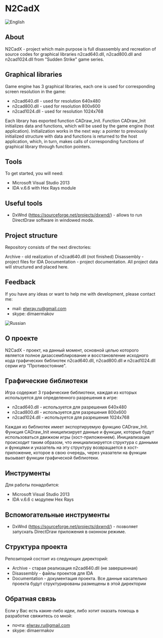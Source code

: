 # N2CadX

![English](https://www.countries-ofthe-world.com/flags/flag-of-United-States-of-America.png)

## About

N2CadX - project which main purpose is full disassembly and recreation of source codes for graphical libraries n2cad640.dll, n2cad800.dll and n2cad1024.dll from "Sudden Strike" game series.

## Graphical libraries

Game engine has 3 graphical libraries, each one is used for corresponding screen resolution in the game:
* n2cad640.dll - used for resolution 640x480
* n2cad800.dll - used for resolution 800x600
* n2cad1024.dll - used for resolution 1024x768

Each library has exported function CADraw_Init. Function CADraw_Init initializes data and functions, which will be used by the game engine (host application). Initialization works in the next way: a pointer to previously initialized structure with data and functions is returned to the host application, which, in turn, makes calls of corresponding functions of graphical library through function pointers.

## Tools

To get started, you will need:
* Microsoft Visual Studio 2013
* IDA v.6.6 with Hex Rays module

## Useful tools

* DxWnd (https://sourceforge.net/projects/dxwnd/) - allows to run DirectDraw software in windowed mode.

## Project structure

Repository consists of the next directories:

Archive - old realization of n2cad640.dll (not finished)
Disassembly - project files for IDA
Documentation - project documentation. All project data will structured and placed here.

## Feedback

If you have any ideas or want to help me with development, please contact me:
* mail: elwray.ru@gmail.com
* skype: dimaermakov

![Russian](https://www.countries-ofthe-world.com/flags/flag-of-Russia.png)

## О проекте

N2CadX - проект, на данный момент, основной целью которого является полное дизассемблирование и восстановление
исходного кода графических библиотек n2cad640.dll, n2cad800.dll и n2cad1024.dll серии игр "Противостояние".

## Графические библиотеки

Игра содержит 3 графические библиотеки, каждая из которых используется для определенного разрешения в игре:
* n2cad640.dll - используется для разрешения 640x480
* n2cad800.dll - используется для разрешения 800x600
* n2cad1024.dll - используется для разрешения 1024x768

Каждая из библиотек имеет экспортируемую функцию CADraw_Init. Функция CADraw_Init иницилизирует данные и функции, которые будут использоваться движком игры (хост-приложением). Инициализация происходит таким образом, что инициализируется структура с данными и функцями и указатель на эту структуру возвращается в хост-приложение, которое в свою очередь, через указатели на функции вызывает функции графической библиотеки.

## Инструменты

Для работы понадобится:
* Microsoft Visual Studio 2013
* IDA v.6.6 с модулем Hex Rays

## Вспомогательные инструменты

* DxWnd (https://sourceforge.net/projects/dxwnd/) - позволяет запускать DirectDraw приложения в оконном режиме.

## Структура проекта

Репозиторий состоит из следующих директорий:
* Archive - старая реализация n2cad640.dll (не завершенная)
* Disassembly - файлы проектов для IDA
* Documentation - документация проекта. Все данные касательно проекта будут структурированы размещены в этой директории

## Обратная связь

Если у Вас есть какие-либо идеи, либо хотит оказать помощь в разработке свяжитесь со мной:
* почта: elwray.ru@gmail.com
* skype: dimaermakov
